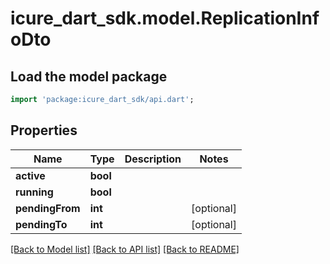 # icure_dart_sdk.model.ReplicationInfoDto

## Load the model package
```dart
import 'package:icure_dart_sdk/api.dart';
```

## Properties
Name | Type | Description | Notes
------------ | ------------- | ------------- | -------------
**active** | **bool** |  | 
**running** | **bool** |  | 
**pendingFrom** | **int** |  | [optional] 
**pendingTo** | **int** |  | [optional] 

[[Back to Model list]](../README.md#documentation-for-models) [[Back to API list]](../README.md#documentation-for-api-endpoints) [[Back to README]](../README.md)



